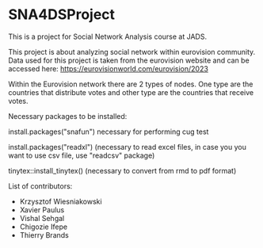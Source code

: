 # SNA4DSProject
This is a project for Social Network Analysis course at JADS.  

This project is about analyzing social network within eurovision community. 
Data used for this project is taken from the eurovision website and can be accessed here: https://eurovisionworld.com/eurovision/2023

Within the Eurovision network there are 2 types of nodes. One type are the countries that distribute votes and other type are the countries that receive votes. <Yet more to be described here>

Necessary packages to be installed:

install.packages("snafun") necessary for performing cug test

install.packages("readxl") (necessary to read excel files, in case you you want to use csv file, use "readcsv" package)

tinytex::install_tinytex() (necessary to convert from rmd to pdf format)

List of contributors:
 - Krzysztof Wiesniakowski
 - Xavier Paulus
 - Vishal Sehgal
 - Chigozie Ifepe
 - Thierry Brands

